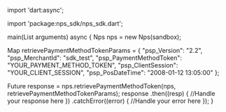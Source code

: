 import 'dart:async';

import 'package:nps_sdk/nps_sdk.dart';

main(List<String> arguments) async {
  Nps nps = new Nps(sandbox);

  Map retrievePaymentMethodTokenParams = {
        "psp_Version": "2.2",
        "psp_MerchantId": "sdk_test",
        "psp_PaymentMethodToken": "YOUR_PAYMENT_METHOD_TOKEN",
        "psp_ClientSession": "YOUR_CLIENT_SESSION",
        "psp_PosDateTime": "2008-01-12 13:05:00"
    };

  Future response = nps.retrievePaymentMethodToken(nps, retrievePaymentMethodTokenParams);
  response
    .then((resp) {
      //Handle your response here
    })
    .catchError((error) {
      //Handle your error here
    });
}
